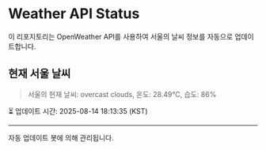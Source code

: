 
# Weather API Status

이 리포지토리는 OpenWeather API를 사용하여 서울의 날씨 정보를 자동으로 업데이트합니다.

## 현재 서울 날씨
> 서울의 현재 날씨: overcast clouds, 온도: 28.49°C, 습도: 86%

⏳ 업데이트 시간: 2025-08-14 18:13:35 (KST)

---
자동 업데이트 봇에 의해 관리됩니다.
